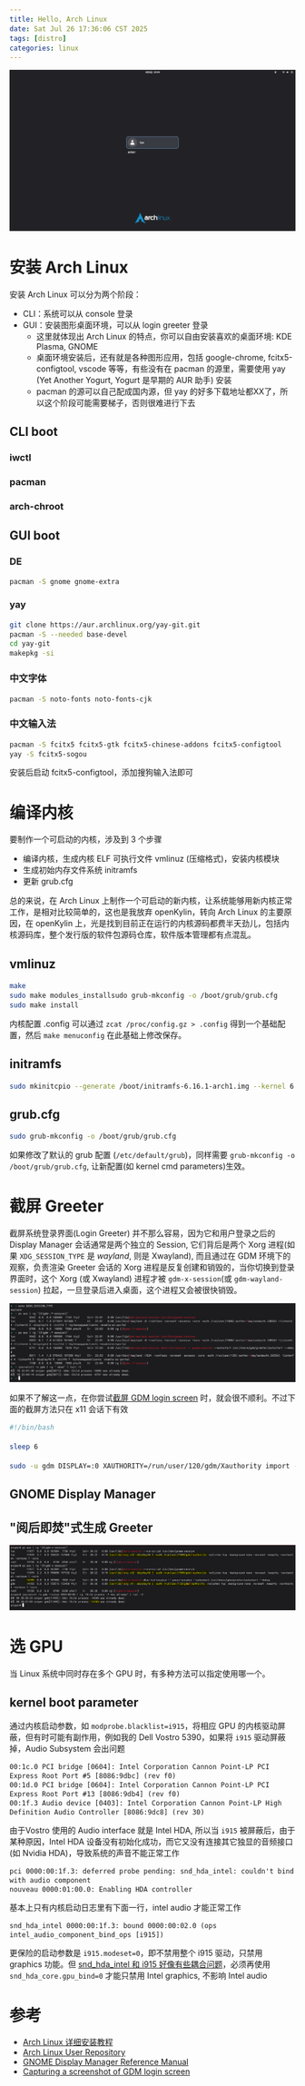 ```yaml
---
title: Hello, Arch Linux
date: Sat Jul 26 17:36:06 CST 2025
tags: [distro]
categories: linux
---
```


![](/images/arch/gdm-screenshot.png)

<!--more-->

# 安装 Arch Linux

安装 Arch Linux 可以分为两个阶段：

- CLI：系统可以从 console 登录
- GUI：安装图形桌面环境，可以从 login greeter 登录
    * 这里就体现出 Arch Linux 的特点，你可以自由安装喜欢的桌面环境: KDE Plasma, GNOME
    * 桌面环境安装后，还有就是各种图形应用，包括 google-chrome, fcitx5-configtool, vscode 等等，有些没有在 pacman 的源里，需要使用 yay (Yet Another Yogurt, Yogurt 是早期的 AUR 助手) 安装
    * pacman 的源可以自己配成国内源，但 yay 的好多下载地址都XX了，所以这个阶段可能需要梯子，否则很难进行下去

## CLI boot

### iwctl

### pacman

### arch-chroot

## GUI boot

### DE

```bash
pacman -S gnome gnome-extra
```

### yay

```bash
git clone https://aur.archlinux.org/yay-git.git
pacman -S --needed base-devel
cd yay-git
makepkg -si
```

### 中文字体

```bash
pacman -S noto-fonts noto-fonts-cjk
```

### 中文输入法

```bash
pacman -S fcitx5 fcitx5-gtk fcitx5-chinese-addons fcitx5-configtool
yay -S fcitx5-sogou
```

安装后启动 fcitx5-configtool，添加搜狗输入法即可

# 编译内核

要制作一个可启动的内核，涉及到 3 个步骤

- 编译内核，生成内核 ELF 可执行文件 vmlinuz (压缩格式)，安装内核模块
- 生成初始内存文件系统 initramfs
- 更新 grub.cfg
    
总的来说，在 Arch Linux 上制作一个可启动的新内核，让系统能够用新内核正常工作，是相对比较简单的，这也是我放弃 openKylin，转向 Arch Linux 的主要原因，在 openKylin 上，光是找到目前正在运行的内核源码都费半天劲儿，包括内核源码库，整个发行版的软件包源码仓库，软件版本管理都有点混乱。

## vmlinuz

```bash
make
sudo make modules_installsudo grub-mkconfig -o /boot/grub/grub.cfg
sudo make install
```

内核配置 .config 可以通过 `zcat /proc/config.gz > .config` 得到一个基础配置，然后 `make menuconfig` 在此基础上修改保存。

## initramfs

```bash
sudo mkinitcpio --generate /boot/initramfs-6.16.1-arch1.img --kernel 6.16.1-arch1
```

## grub.cfg

```bash
sudo grub-mkconfig -o /boot/grub/grub.cfg
```

如果修改了默认的 grub 配置 (`/etc/default/grub`)，同样需要 `grub-mkconfig -o /boot/grub/grub.cfg`, 让新配置(如 kernel cmd parameters)生效。

# 截屏 Greeter

截屏系统登录界面(Login Greeter) 并不那么容易，因为它和用户登录之后的 Display Manager 会话通常是两个独立的 Session, 它们背后是两个 Xorg 进程(如果 `XDG_SESSION_TYPE` 是 *wayland*, 则是 Xwayland), 而且通过在 GDM 环境下的观察，负责渲染 Greeter 会话的 Xorg 进程是反复创建和销毁的，当你切换到登录界面时，这个 Xorg (或 Xwayland) 进程才被 `gdm-x-session`(或 `gdm-wayland-session`) 拉起，一旦登录后进入桌面，这个进程又会被很快销毁。

![](/images/arch/gdm-wayland-session.png)

如果不了解这一点，在你尝试[截屏 GDM login screen](https://ao2.it/en/blog/2016/10/01/capturing-screenshot-gdm-login-screen) 时，就会很不顺利。不过下面的截屏方法只在 x11 会话下有效

```bash
#!/bin/bash

sleep 6

sudo -u gdm DISPLAY=:0 XAUTHORITY=/run/user/120/gdm/Xauthority import -display :0 -win root /tmp/gdm-screenshot.png
```

## GNOME Display Manager

## "阅后即焚"式生成 Greeter

![](/images/arch/gdm-x-session-oneshot.png)

# 选 GPU

当 Linux 系统中同时存在多个 GPU 时，有多种方法可以指定使用哪一个。

## kernel boot parameter

通过内核启动参数，如 `modprobe.blacklist=i915`，将相应 GPU 的内核驱动屏蔽，但有时可能有副作用，例如我的 Dell Vostro 5390，如果将 `i915` 驱动屏蔽掉，Audio Subsystem 会出问题

```
00:1c.0 PCI bridge [0604]: Intel Corporation Cannon Point-LP PCI Express Root Port #5 [8086:9dbc] (rev f0)
00:1d.0 PCI bridge [0604]: Intel Corporation Cannon Point-LP PCI Express Root Port #13 [8086:9db4] (rev f0)
00:1f.3 Audio device [0403]: Intel Corporation Cannon Point-LP High Definition Audio Controller [8086:9dc8] (rev 30)
```

由于Vostro 使用的 Audio interface 就是 Intel HDA, 所以当 `i915` 被屏蔽后，由于某种原因，Intel HDA 设备没有初始化成功，而它又没有连接其它独显的音频接口(如 Nvidia HDA)，导致系统的声音不能正常工作

```
pci 0000:00:1f.3: deferred probe pending: snd_hda_intel: couldn't bind with audio component
nouveau 0000:01:00.0: Enabling HDA controller
```

基本上只有内核启动日志里有下面一行，intel audio 才能正常工作

```
snd_hda_intel 0000:00:1f.3: bound 0000:00:02.0 (ops intel_audio_component_bind_ops [i915])
```

更保险的启动参数是 `i915.modeset=0`，即不禁用整个 i915 驱动，只禁用 graphics 功能。但 [snd_hda_intel 和 i915 好像有些耦合问题](https://bbs.archlinux.org/viewtopic.php?id=292453)，必须再使用 `snd_hda_core.gpu_bind=0` 才能只禁用 Intel graphics, 不影响 Intel audio

# 参考

- [Arch Linux 详细安装教程](https://zhuanlan.zhihu.com/p/596227524)
- [Arch Linux User Repository](https://aur.archlinux.org/)
- [GNOME Display Manager Reference Manual](https://help.gnome.org/admin/gdm/stable/)
- [Capturing a screenshot of GDM login screen](https://ao2.it/en/blog/2016/10/01/capturing-screenshot-gdm-login-screen)
